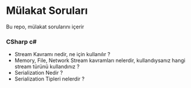 # Mülakat Soruları

Bu repo, mülakat sorularını içerir

### CSharp c#

- Stream Kavramı nedir, ne için kullanılır ?
- Memory, File, Network Stream kavramları nelerdir, kullandıysanız hangi stream türünü kullandınız ? 
- Serialization Nedir ? 
- Serialization Tipleri nelerdir ? 
